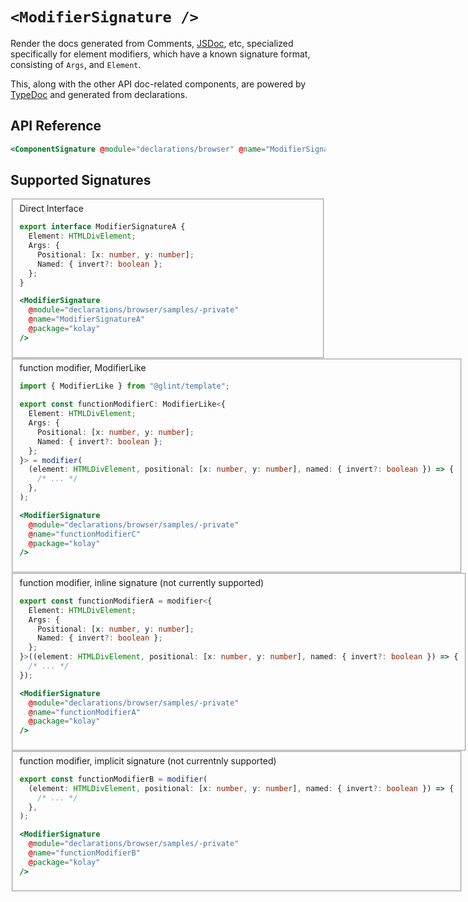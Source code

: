 # `<ModifierSignature />`

Render the docs generated from Comments, [JSDoc](https://jsdoc.app/), etc, specialized specifically for element modifiers, which have a known signature format, consisting of `Args`, and `Element`.

This, along with the other API doc-related components, are powered by [TypeDoc](https://typedoc.org/) and generated from declarations.

## API Reference

```hbs live no-shadow
<ComponentSignature @module="declarations/browser" @name="ModifierSignature" @package="kolay" />
```

## Supported Signatures

<fieldset>
  <summary>Direct Interface</summary>

```ts
export interface ModifierSignatureA {
  Element: HTMLDivElement;
  Args: {
    Positional: [x: number, y: number];
    Named: { invert?: boolean };
  };
}
```

```hbs live no-shadow preview below
<ModifierSignature
  @module="declarations/browser/samples/-private"
  @name="ModifierSignatureA"
  @package="kolay"
/>
```

</fieldset>

<fieldset>
  <summary>function modifier, ModifierLike</summary>

```ts
import { ModifierLike } from "@glint/template";

export const functionModifierC: ModifierLike<{
  Element: HTMLDivElement;
  Args: {
    Positional: [x: number, y: number];
    Named: { invert?: boolean };
  };
}> = modifier(
  (element: HTMLDivElement, positional: [x: number, y: number], named: { invert?: boolean }) => {
    /* ... */
  },
);
```

```hbs live no-shadow preview below
<ModifierSignature
  @module="declarations/browser/samples/-private"
  @name="functionModifierC"
  @package="kolay"
/>
```

</fieldset>

<fieldset>
  <summary>function modifier, inline signature (not currently supported)</summary>

```ts
export const functionModifierA = modifier<{
  Element: HTMLDivElement;
  Args: {
    Positional: [x: number, y: number];
    Named: { invert?: boolean };
  };
}>((element: HTMLDivElement, positional: [x: number, y: number], named: { invert?: boolean }) => {
  /* ... */
});
```

```hbs live no-shadow preview below
<ModifierSignature
  @module="declarations/browser/samples/-private"
  @name="functionModifierA"
  @package="kolay"
/>
```

</fieldset>

<fieldset>
  <summary>function modifier, implicit signature (not currentnly supported)</summary>

```ts
export const functionModifierB = modifier(
  (element: HTMLDivElement, positional: [x: number, y: number], named: { invert?: boolean }) => {
    /* ... */
  },
);
```

```hbs live no-shadow preview below
<ModifierSignature
  @module="declarations/browser/samples/-private"
  @name="functionModifierB"
  @package="kolay"
/>
```

</fieldset>

